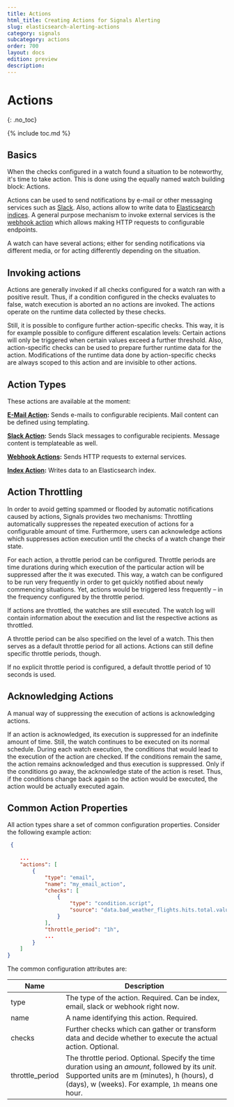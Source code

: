 ```yaml
---
title: Actions
html_title: Creating Actions for Signals Alerting
slug: elasticsearch-alerting-actions
category: signals
subcategory: actions
order: 700
layout: docs
edition: preview
description: 
---
```


<!--- Copyright 2019 floragunn GmbH -->

# Actions
{: .no_toc}

{% include toc.md %}

## Basics

When the checks configured in a watch found a situation to be noteworthy, it's time to take action. This is done using the equally named watch building block: Actions.

Actions can be used to send notifications by e-mail or other messaging services such as [Slack](actions_slack.md). Also, actions allow to write data to [Elasticsearch indices](actions_index.md). A general purpose mechanism to invoke external services is the [webhook action](actions_webhook.md) which allows making HTTP requests to configurable endpoints.

A watch can have several actions; either for sending notifications via different media, or for acting differently depending on the situation.

## Invoking actions

Actions are generally invoked if all checks configured for a watch ran with a positive result. Thus, if a condition configured in the checks evaluates to false, watch execution is aborted an no actions are invoked. The actions operate on the runtime data collected by these checks.

Still, it is possible to configure further action-specific checks. This way, it is for example possible to configure different escalation levels: Certain actions will only be triggered when certain values exceed a further threshold. Also, action-specific checks can be used to prepare further runtime data for the action. Modifications of the runtime data done by action-specific checks are always scoped to this action and are invisible to other actions.

## Action Types

These actions are available at the moment:

**[E-Mail Action](actions_email.md):** Sends e-mails to configurable recipients. Mail content can be defined using templating.

**[Slack Action](actions_slack.md):** Sends Slack messages to configurable recipients. Message content is templateable as well.

**[Webhook Actions](actions_webhook.md):** Sends HTTP requests to external services.

**[Index Action](actions_index.md):** Writes data to an Elasticsearch index.

## Action Throttling

In order to avoid getting spammed or flooded by automatic notifications caused by actions, Signals provides two mechanisms: Throttling automatically suppresses the repeated execution of actions for a configurable amount of time. Furthermore, users can acknowledge actions which suppresses action execution until the checks of a watch change their state.

For each action, a throttle period can be configured. Throttle periods are time durations during which execution of the particular action will be suppressed after the it was executed. This way, a watch can be configured to be run very frequently in order to get quickly notified about newly commencing situations. Yet, actions would be triggered less frequently – in the frequency configured by the throttle period.

If actions are throttled, the watches are still executed. The watch log will contain information about the execution and list the respective actions as throttled.

A throttle period can be also specified on the level of a watch. This then serves as a default throttle period for all actions. Actions can still define specific throttle periods, though.

If no explicit throttle period is configured, a default throttle period of 10 seconds is used.

## Acknowledging Actions

A manual way of suppressing the execution of actions is acknowledging actions.

If an action is acknowledged, its execution is suppressed for an indefinite amount of time. Still, the watch continues to be executed on its normal schedule. During each watch execution, the conditions that would lead to the execution of the action are checked. If the conditions remain the same, the action remains acknowledged and thus execution is suppressed. Only if the conditions go away, the acknowledge state of the action is reset. Thus, if the conditions change back again so the action would be executed, the action would be actually executed again.

## Common Action Properties

All action types share a set of common configuration properties. Consider the following example action:

```json
 {
     
    ...
	"actions": [
		{
			"type": "email",
			"name": "my_email_action",
			"checks": [ 
				{
					"type": "condition.script",
					"source": "data.bad_weather_flights.hits.total.value > 100"
				}
			],
			"throttle_period": "1h",
			...
		}
	]
}
```

The common configuration attributes are:

| Name | Description |
|---|---|
| type | The type of the action. Required. Can be index, email, slack or webhook right now. |
| name | A name identifying this action. Required. |
| checks | Further checks which can gather or transform data and decide whether to execute the actual action. Optional. |
| throttle_period | The throttle period. Optional. Specify the time duration using an *amount*, followed by its *unit*. Supported units are m (minutes), h (hours), d (days), w (weeks). For example, `1h` means one hour. |
